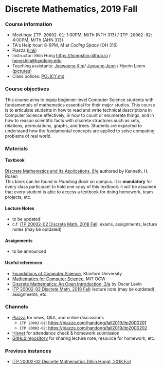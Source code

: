 # Discrete Mathematics, 2019 Fall #

### Course information ###
* Meetings: <kbd>ITP 20002-01</kbd>: 1:00PM, M/Th (NTH 313) / <kbd>ITP 20002-02</kbd>: 4:00PM, M/Th (AHN 313)
* TA's Help hour: 8-9PM, M ​a​t ​*​C​o​di​ng ​Sp​ac​e​*​ ​(​OH 316)
* Piazza ([link](#channels))
* Instructor: Shin Hong https://hongshin.github.io / hongshin@handong.edu
* Teaching assistants: [Jeewoong Kim](jeewoong@handong.edu)/ [Juyoung Jeon](juyoungjeon@handong.edu) / Hyerin Leem ([pictures](https://arise.handong.edu))
* Class polices: [POLICY.md](POLICY.md)

### Course objectives ###
This course aims to equip beginner-level Computer Science students with fundamentals of mathematics essential for their major studies. This course is to articulate students in how to read and write technical descriptions in Computer Science effectively, in how to count or enumerate things, and in how to reason scientific facts with discrete structures such as sets, relations, permutations, graphs, and trees. Students are expected to understand how the fundamental concepts are applied to solve computing problems of real world.

### Materials ###
#### Textbook ####
[Discrete Mathematics and Its Applications, 8/e](http://www.firstbook.kr/bbs/board.php?bo_table=books&wr_id=289) authored by Kenneth. H. Rosen  
This book can be found in *Handong Book* on campus. It is **mandatory** for every class participant to hold one copy of this textbook: it will be assumed that every student is able to access a textbook for doing homework, team projects, etc.

#### Lecture Notes  ####
* to be updated
* c.f. [ITP 20002-02 Discrete Math, 2018 Fall](): exams, assignments, lecture notes (may be outdated)

#### Assignments ####
* to be announced

#### Useful references

- [Foundations of Computer Science](http://infolab.stanford.edu/~ullman/focs.html), Stanford University
- [Mathematics for Computer Science](https://ocw.mit.edu/courses/electrical-engineering-and-computer-science/6-042j-mathematics-for-computer-science-spring-2015/), MIT OCW
- [Discrete Mathematics: An Open Introduction, 3/e](http://discrete.openmathbooks.org/dmoi3.html) by Oscar Levin
- [ITP 20002-02 Discrete Math, 2018 Fall](): lecture note (may be outdated), assignments, etc.

### Channels ###

- [Piazza]() for news, Q&A, and online discussions
  - `ITP 20002-01`:  https://piazza.com/handong/fall2019/itp2000201
  - `ITP 20002-02`:  https://piazza.com/handong/fall2019/itp2000202
- [Hisnet](http://hisnet.handong.edu) for attendance check & homework submission
- [GitHub repository]() for sharing lecture note, resource for homework, etc.

### Previous instances ### 

* [ITP 20002-02 Discrete Mathematics (Shin Hong), 2018 Fall]()
